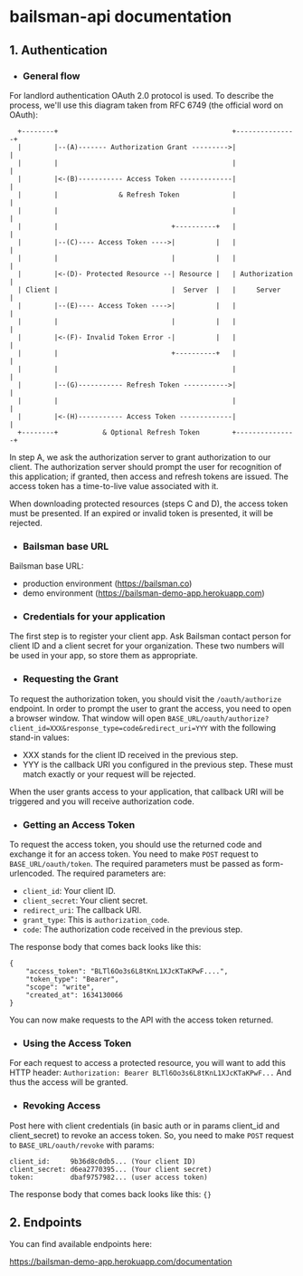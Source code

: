 # bailsman-api documentation


## 1. Authentication

* ### General flow
For landlord authentication OAuth 2.0 protocol is used.
To describe the process, we'll use this diagram taken from RFC 6749 (the official word on OAuth):

```
  +--------+                                           +---------------+
  |        |--(A)------- Authorization Grant --------->|               |
  |        |                                           |               |
  |        |<-(B)----------- Access Token -------------|               |
  |        |               & Refresh Token             |               |
  |        |                                           |               |
  |        |                            +----------+   |               |
  |        |--(C)---- Access Token ---->|          |   |               |
  |        |                            |          |   |               |
  |        |<-(D)- Protected Resource --| Resource |   | Authorization |
  | Client |                            |  Server  |   |     Server    |
  |        |--(E)---- Access Token ---->|          |   |               |
  |        |                            |          |   |               |
  |        |<-(F)- Invalid Token Error -|          |   |               |
  |        |                            +----------+   |               |
  |        |                                           |               |
  |        |--(G)----------- Refresh Token ----------->|               |
  |        |                                           |               |
  |        |<-(H)----------- Access Token -------------|               |
  +--------+           & Optional Refresh Token        +---------------+
```

In step A, we ask the authorization server to grant authorization to our client. The authorization server should prompt the user for recognition of this application; if granted, then access and refresh tokens are issued. The access token has a time-to-live value associated with it.

When downloading protected resources (steps C and D), the access token must be presented. If an expired or invalid token is presented, it will be rejected.

* ### Bailsman base URL

Bailsman base URL:
- production environment (https://bailsman.co)
- demo environment (https://bailsman-demo-app.herokuapp.com)

* ### Credentials for your application

The first step is to register your client app. Ask Bailsman contact person for client ID and a client secret for your organization. These two numbers will be used in your app, so store them as appropriate. 

* ### Requesting the Grant

To request the authorization token, you should visit the `/oauth/authorize` endpoint. In order to prompt the user to grant the access, you need to open a browser window. That window will open `BASE_URL/oauth/authorize?client_id=XXX&response_type=code&redirect_uri=YYY` with the following stand-in values:

- XXX stands for the client ID received in the previous step.
- YYY is the callback URI you configured in the previous step. These must match exactly or your request will be rejected.

When the user grants access to your application, that callback URI will be triggered and you will receive authorization code. 

* ### Getting an Access Token

To request the access token, you should use the returned code and exchange it for an access token. You need to make `POST` request to `BASE_URL/oauth/token`. The required parameters must be passed as form-urlencoded. The required parameters are:
- `client_id`: Your client ID.
- `client_secret`: Your client secret.
- `redirect_uri`: The callback URI.
- `grant_type`: This is `authorization_code`.
- `code`: The authorization code received in the previous step.

The response body that comes back looks like this:
```
{
    "access_token": "BLTl6Oo3s6L8tKnL1XJcKTaKPwF....",
    "token_type": "Bearer",
    "scope": "write",
    "created_at": 1634130066
}
```

You can now make requests to the API with the access token returned.

* ### Using the Access Token

For each request to access a protected resource, you will want to add this HTTP header:
`Authorization: Bearer BLTl6Oo3s6L8tKnL1XJcKTaKPwF...`
And thus the access will be granted.

* ### Revoking Access

Post here with client credentials (in basic auth or in params client_id and client_secret) to revoke an access token. So, you need to make `POST` request to `BASE_URL/oauth/revoke` with params:
```
client_id:     9b36d8c0db5... (Your client ID)
client_secret: d6ea2770395... (Your client secret)
token:         dbaf9757982... (user access token)
```

The response body that comes back looks like this:
`{}`

## 2. Endpoints

You can find available endpoints here:

https://bailsman-demo-app.herokuapp.com/documentation
